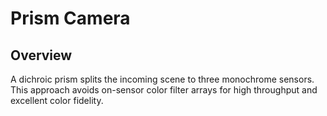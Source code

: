 # Prism Camera

## Overview
A dichroic prism splits the incoming scene to three monochrome sensors. This approach avoids on-sensor color filter arrays for high throughput and excellent color fidelity.
